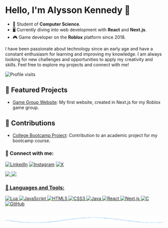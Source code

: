 # Hello, I'm Alysson Kennedy 👋

- 📖 Student of **Computer Science**.
- 🖥️ Currently diving into web development with **React** and **Next.js**.
- 🎮 Game developer on the **Roblox** platform since 2018.

I have been passionate about technology since an early age and have a constant enthusiasm for learning and improving my knowledge. I am always looking for new challenges and opportunities to apply my creativity and skills. Feel free to explore my projects and connect with me!

![Profile visits](https://komarev.com/ghpvc/?username=AlyssonKe)

## 🌟 Featured Projects
- [Game Group Website](https://github.com/AlyssonKe/Broken-Clock-SITE): My first website, created in Next.js for my Roblox game group.

## 🤝 Contributions
- [College Bootcamp Project](https://github.com/geovanards/bootcamp): Contribution to an academic project for my bootcamp course.

### 🔗 Connect with me:
[![LinkedIn](https://img.shields.io/badge/LinkedIn-0077B5?style=for-the-badge&logo=linkedin&logoColor=white)](https://www.linkedin.com/in/alysson-kennedy/)
[![Instagram](https://img.shields.io/badge/-Instagram-%23E4405F?style=for-the-badge&logo=instagram&logoColor=white)](https://www.instagram.com/alysson_kennedy/)
[![X](https://img.shields.io/badge/-X-000000?style=for-the-badge&logo=x&logoColor=white)](https://x.com/Duelan_BR)

<div>
  <a href="https://github.com/AlyssonKe">
  <img height="180em" src="https://github-readme-stats.vercel.app/api?username=AlyssonKe&show_icons=true&theme=algolia&include_all_commits=true&count_private=true"/>
  <img height="180em" src="https://github-readme-stats.vercel.app/api/top-langs/?username=AlyssonKe&layout=compact&langs_count=7&theme=algolia"/>
</div>

### 🔨 Languages and Tools:
![Lua](https://img.shields.io/badge/Lua-2b2d3e?style=for-the-badge&logo=lua&logoColor=white)
![JavaScript](https://img.shields.io/badge/JavaScript-F7DF1E?style=for-the-badge&logo=javascript&logoColor=black)
![HTML5](https://img.shields.io/badge/HTML5-E34F26?style=for-the-badge&logo=html5&logoColor=white)
![CSS3](https://img.shields.io/badge/CSS3-1572B6?style=for-the-badge&logo=css3&logoColor=white)
![Java](https://img.shields.io/badge/Java-007396?style=for-the-badge&logo=java&logoColor=white)
![React](https://img.shields.io/badge/React-61DAFB?style=for-the-badge&logo=react&logoColor=black)
![Next.js](https://img.shields.io/badge/Next.js-000000?style=for-the-badge&logo=next.js&logoColor=white)
![C](https://img.shields.io/badge/C-A8B400?style=for-the-badge&logo=c&logoColor=white)
![GitHub](https://img.shields.io/badge/GitHub-181717?style=for-the-badge&logo=github&logoColor=white)

<br>

<img src="Assets/Wave.gif">


<br>
